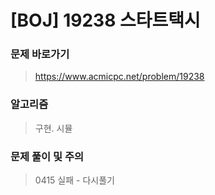 # [BOJ] 19238 스타트택시

### 문제 바로가기

>  https://www.acmicpc.net/problem/19238

### 알고리즘

> 구현. 시뮬
>

### 문제 풀이 및 주의

>0415 실패 - 다시풀기


